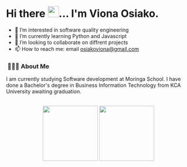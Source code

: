 
# Hi there <img src="https://user-images.githubusercontent.com/61727167/114547962-cecc6b80-9c67-11eb-9697-b1c5a8c8ff46.gif" width="30px">... I'm Viona Osiako.
- 👀 I’m interested in software quality engineering
- 🌱 I’m currently learning Python and Javascript
- 💞️ I’m looking to collaborate on diffrent projects
- 📫 How to reach me: email osiakoviona@gmail.com

<!---
vionaosiako/vionaosiako is a ✨ special ✨ repository because its `README.md` (this file) appears on your GitHub profile.
You can click the Preview link to take a look at your changes.
--->

<h3> &nbsp;👩🏾‍💻 About Me </h3>

I am currently studying Software development at Moringa School. I have done a Bachelor's degree in Business Information Technology from KCA University awaiting graduation.


<br>
<div align="center">
  <img height="150rem" width="auto" src="https://github-readme-stats.vercel.app/api?username=vionaosiako&show_icons=true&theme=tokyonight&include_all_commits=true&count_private=true"/>
  <img height="150rem" width="auto"  src="https://github-readme-stats.vercel.app/api/top-langs/?username=Lioness&layout=compact&langs_count=7&theme=tokyonight"/>
</div>
<br>
<br>
